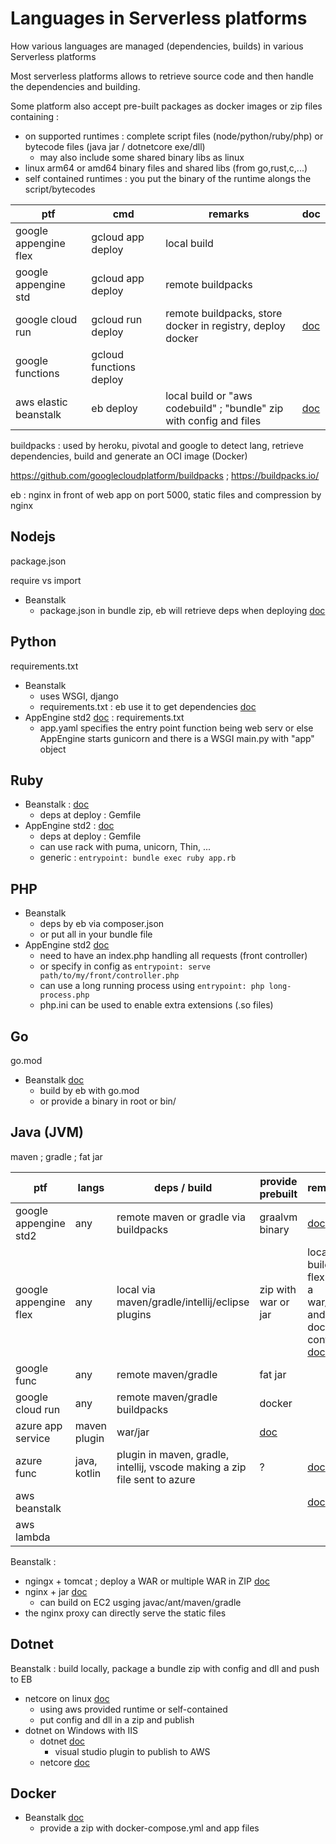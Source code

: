 # Languages in Serverless platforms

How various languages are managed (dependencies, builds) in various Serverless platforms

Most serverless platforms allows to retrieve source code and then handle the dependencies and building.

Some platform also accept pre-built packages as docker images or zip files containing :
- on supported runtimes : complete script files (node/python/ruby/php) or bytecode files (java jar / dotnetcore exe/dll)
  - may also include some shared binary libs as linux
- linux arm64 or amd64 binary files and shared libs (from go,rust,c,...)
- self contained runtimes : you put the binary of the runtime alongs the script/bytecodes

| ptf | cmd | remarks | doc |
| - | - | - | - |
| google appengine flex | gcloud app deploy | local build
| google appengine std | gcloud app deploy | remote buildpacks
| google cloud run | gcloud run deploy | remote buildpacks, store docker in registry, deploy docker | [doc](https://cloud.google.com/run/docs/deploying-source-code) 
| google functions | gcloud functions deploy | 
| aws elastic beanstalk | eb deploy | local build or "aws codebuild" ; "bundle" zip with config and files | [doc](https://docs.aws.amazon.com/elasticbeanstalk/latest/dg/Welcome.html)

buildpacks : used by heroku, pivotal and google to detect lang, retrieve dependencies, build and generate an OCI image (Docker)

https://github.com/googlecloudplatform/buildpacks ; https://buildpacks.io/

eb : nginx in front of web app on port 5000, static files and compression by nginx

## Nodejs

package.json

require vs import

- Beanstalk
  - package.json in bundle zip, eb will retrieve deps when deploying [doc](https://docs.aws.amazon.com/elasticbeanstalk/latest/dg/create_deploy_nodejs.container.html)

## Python

requirements.txt

- Beanstalk
  - uses WSGI, django
  - requirements.txt : eb use it to get dependencies [doc](https://docs.aws.amazon.com/elasticbeanstalk/latest/dg/python-configuration-requirements.html)
- AppEngine std2 [doc](https://cloud.google.com/appengine/docs/standard/python3/runtime) : requirements.txt
  - app.yaml specifies the entry point function being web serv or else AppEngine starts gunicorn and there is a WSGI main.py with "app" object


## Ruby

- Beanstalk : [doc](https://docs.aws.amazon.com/elasticbeanstalk/latest/dg/create_deploy_Ruby.html)
  - deps at deploy : Gemfile
- AppEngine std2 : [doc](https://cloud.google.com/appengine/docs/standard/ruby/runtime)
  - deps at deploy : Gemfile
  -  can use rack with puma, unicorn, Thin, ...
  -  generic : `entrypoint: bundle exec ruby app.rb`

## PHP

- Beanstalk
  - deps by eb via composer.json
  - or put all in your bundle file
- AppEngine std2 [doc](https://cloud.google.com/appengine/docs/standard/php7/runtime)
  - need to have an index.php handling all requests (front controller)
  - or specify in config as `entrypoint: serve path/to/my/front/controller.php`
  - can use a long running process using `entrypoint: php long-process.php`
  - php.ini can be used to enable extra extensions (.so files)

## Go

go.mod

- Beanstalk [doc](https://docs.aws.amazon.com/elasticbeanstalk/latest/dg/go-environment.html)
  - build by eb with go.mod
  - or provide a binary in root or bin/

## Java (JVM)

maven ; gradle ; fat jar

| ptf | langs | deps / build | provide prebuilt | remarks
| - | - | - | - | - |
| google appengine std2 | any | remote maven or gradle via buildpacks | graalvm binary | [doc](https://cloud.google.com/appengine/docs/standard/java-gen2/runtime)
| google appengine flex | any | local via maven/gradle/intellij/eclipse plugins | zip with war or jar | local build, flex gets a war/jar and a docker conf [doc](https://cloud.google.com/appengine/docs/flexible/java/how-to)
| google func | any | remote maven/gradle | fat jar | 
| google cloud run | any | remote maven/gradle buildpacks | docker |
| azure app service | maven plugin | war/jar | [doc](https://docs.microsoft.com/en-us/azure/app-service/quickstart-java)
| azure func | java, kotlin | plugin in maven, gradle, intellij, vscode making a zip file sent to azure | ? | [doc](https://docs.microsoft.com/en-us/azure/azure-functions/functions-reference-java)
| aws beanstalk | | | | [doc](https://docs.aws.amazon.com/elasticbeanstalk/latest/dg/create_deploy_Java.html)
| aws lambda |

Beanstalk : 
- ngingx + tomcat ; deploy a WAR or multiple WAR in ZIP [doc](https://docs.aws.amazon.com/elasticbeanstalk/latest/dg/java-tomcat-platform.html)
- nginx + jar [doc](https://docs.aws.amazon.com/elasticbeanstalk/latest/dg/java-se-platform.html)
  - can build on EC2 usging javac/ant/maven/gradle
- the nginx proxy can directly serve the static files

## Dotnet

Beanstalk : build locally, package a bundle zip with config and dll and push to EB
- netcore on linux [doc](https://docs.aws.amazon.com/elasticbeanstalk/latest/dg/create-deploy-dotnet-core-linux.html)
  - using aws provided runtime or self-contained
  - put config and dll in a zip and publish 
- dotnet on Windows with IIS
  - dotnet [doc](https://docs.aws.amazon.com/elasticbeanstalk/latest/dg/create_deploy_NET.html)
    - visual studio plugin to publish to AWS
  - netcore [doc](https://docs.aws.amazon.com/elasticbeanstalk/latest/dg/dotnet-core-tutorial.html)

## Docker

- Beanstalk [doc](https://docs.aws.amazon.com/elasticbeanstalk/latest/dg/single-container-docker-configuration.html)
  - provide a zip with docker-compose.yml and app files 
